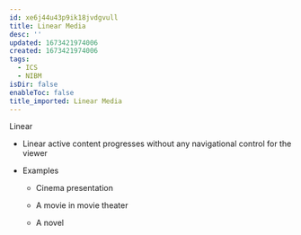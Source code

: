```yaml
---
id: xe6j44u43p9ik18jvdgvull
title: Linear Media
desc: ''
updated: 1673421974006
created: 1673421974006
tags:
  - ICS
  - NIBM
isDir: false
enableToc: false
title_imported: Linear Media
---
```


Linear

-   Linear active content progresses without any navigational control for the viewer

-   Examples

    -   Cinema presentation

    -   A movie in movie theater

    -   A novel
